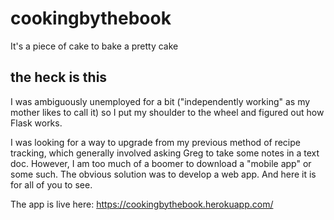 # cookingbythebook
It's a piece of cake to bake a pretty cake

## the heck is this

I was ambiguously unemployed for a bit ("independently working" as my mother likes to call it) so I put my shoulder to the wheel and figured out how Flask works. 

I was looking for a way to upgrade from my previous method of recipe tracking, which generally involved asking Greg to take some notes in a text doc. However, I am too much of a boomer to download a "mobile app" or some such. The obvious solution was to develop a web app. And here it is for all of you to see. 

The app is live here: https://cookingbythebook.herokuapp.com/
